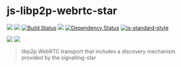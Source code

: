 js-libp2p-webrtc-star
=====================

[![](https://img.shields.io/badge/made%20by-Protocol%20Labs-blue.svg?style=flat-square)](http://ipn.io)
[![](https://img.shields.io/badge/freenode-%23ipfs-blue.svg?style=flat-square)](http://webchat.freenode.net/?channels=%23ipfs)
[![Build Status](https://travis-ci.org/diasdavid/js-libp2p-webrtc-star.svg?style=flat-square)](https://travis-ci.org/diasdavid/js-libp2p-webrtc-star)
![](https://img.shields.io/badge/coverage-%3F-yellow.svg?style=flat-square)
[![Dependency Status](https://david-dm.org/diasdavid/js-libp2p-webrtc-star.svg?style=flat-square)](https://david-dm.org/diasdavid/js-libp2p-webrtc-star)
[![js-standard-style](https://img.shields.io/badge/code%20style-standard-brightgreen.svg?style=flat-square)](https://github.com/feross/standard)

![](https://raw.githubusercontent.com/diasdavid/interface-connection/master/img/badge.png)
![](https://raw.githubusercontent.com/diasdavid/interface-transport/master/img/badge.png)

> libp2p WebRTC transport that includes a discovery mechanism provided by the signalling-star
